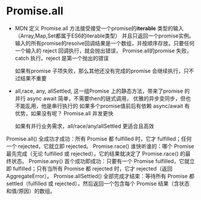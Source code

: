 # Promise.all

- MDN 定义
    Promise.all 方法接受接受一个promise的**iterable** 类型的输入 （Array,Map,Set都属于ES6的iterable类型）
    并且只返回一个promise实例。输入的所有promise的resolve回调结果是一个数组，并按顺序存放。只要任何一个输入的
    reject 回调执行，就会抛出错误， Promise.all的promise 失败，catch 执行。reject 是第一个抛出的错误

    如果有promise 子项失败，那么其他还没有完成的promise 会继续执行，只不过结果不重要

- all,race, any, allSettled, 
    这一组Promise 上的静态方法，带来了promise 的并行
    async await 简单，不需要then的链式调用， 优雅的异步变同步，但也不能乱用，他是串行执行的
    如果多个promise值前后有依赖 async/await 有优势，如果没有呢？ Promise.all 并发更快

    如果有并行业务需求，all/race/any/allSettled 更适合且高效

Promise.all()	全成功才成功：所有 Promise 都 fulfilled 时，它才 fulfilled；任何一个 rejected，它就立即 rejected。
Promise.race()	谁快听谁的：哪个 Promise 最先完成（无论 fulfilled 或 rejected），它的结果就决定了 Promise.race() 的最终状态。
Promise.any()	首个成功即成功：只要有一个 Promise fulfilled，它就立即 fulfilled；只有当所有 Promise 都 rejected 时，它才 rejected（返回 AggregateError）。
Promise.allSettled()	全部完成才结束：等待所有 Promise 都 settled（fulfilled 或 rejected），然后返回一个包含每个 Promise 结果（含状态和值/原因）的数组。

